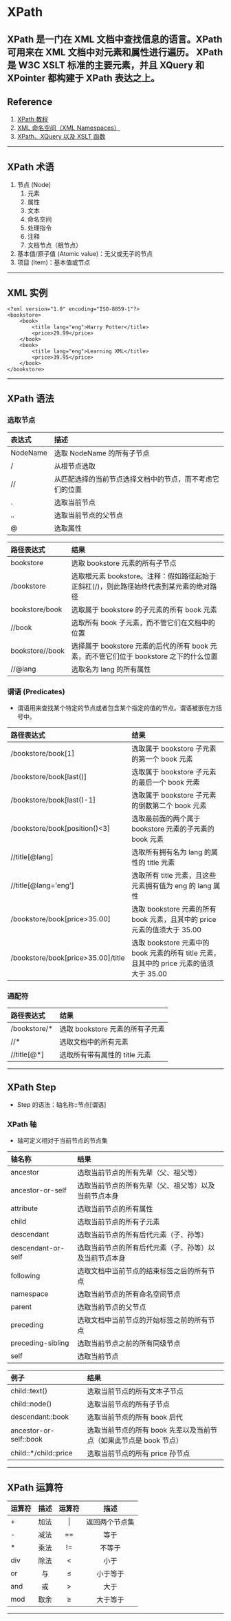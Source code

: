 # XPath
XPath 是一门在 XML 文档中查找信息的语言。XPath 可用来在 XML 文档中对元素和属性进行遍历。
XPath 是 W3C XSLT 标准的主要元素，并且 XQuery 和 XPointer 都构建于 XPath 表达之上。
---
## Reference
1. [XPath 教程](https://www.w3school.com.cn/xpath/index.asp)
2. [XML 命名空间（XML Namespaces）](https://www.w3school.com.cn/xml/xml_namespaces.asp)
3. [XPath、XQuery 以及 XSLT 函数](https://www.w3school.com.cn/xpath/xpath_functions.asp)
---
## XPath 术语
1. 节点 (Node)
    1. 元素
    2. 属性
    3. 文本
    4. 命名空间
    5. 处理指令
    6. 注释
    7. 文档节点（根节点）
2. 基本值/原子值 (Atomic value)：无父或无子的节点
3. 项目 (Item)：基本值或节点
---
## XML 实例
```
<?xml version="1.0" encoding="ISO-8859-1"?>
<bookstore>
    <book>
        <title lang="eng">Harry Potter</title>
        <price>29.99</price>
    </book>
    <book>
        <title lang="eng">Learning XML</title>
        <price>39.95</price>
    </book>
</bookstore>
```
---
## XPath 语法
### 选取节点
| 表达式      | 描述                           |
|:---------|:-----------------------------|
| NodeName | 选取 NodeName 的所有子节点           |
| /        | 从根节点选取                       |
| //       | 从匹配选择的当前节点选择文档中的节点，而不考虑它们的位置 |
| .        | 选取当前节点                       |
| ..       | 选取当前节点的父节点                   |
| @        | 选取属性                         |

| 路径表达式           | 结果                                                        |
|:----------------|:----------------------------------------------------------|
| bookstore       | 选取 bookstore 元素的所有子节点                                     |
| /bookstore      | 选取根元素 bookstore。注释：假如路径起始于正斜杠(/)，则此路径始终代表到某元素的绝对路径        |
| bookstore/book  | 选取属于 bookstore 的子元素的所有 book 元素                            |
| //book          | 选取所有 book 子元素，而不管它们在文档中的位置                                |
| bookstore//book | 选择属于 bookstore 元素的后代的所有 book 元素，而不管它们位于 bookstore 之下的什么位置 |
| //@lang         | 选取名为 lang 的所有属性                                           |
### 谓语 (Predicates)
- 谓语用来查找某个特定的节点或者包含某个指定的值的节点。谓语被嵌在方括号中。

| 路径表达式                              | 结果                                                             |
|:-----------------------------------|:---------------------------------------------------------------|
| /bookstore/book[1]                 | 选取属于 bookstore 子元素的第一个 book 元素                                 |
| /bookstore/book[last()]            | 选取属于 bookstore 子元素的最后一个 book 元素                                |
| /bookstore/book[last()-1]          | 选取属于 bookstore 子元素的倒数第二个 book 元素                               |
| /bookstore/book[position()<3]      | 选取最前面的两个属于 bookstore 元素的子元素的 book 元素                           |
| //title[@lang]                     | 选取所有拥有名为 lang 的属性的 title 元素                                    |
| //title[@lang='eng']               | 选取所有 title 元素，且这些元素拥有值为 eng 的 lang 属性                          |
| /bookstore/book[price>35.00]       | 选取 bookstore 元素的所有 book 元素，且其中的 price 元素的值须大于 35.00            |
| /bookstore/book[price>35.00]/title | 选取 bookstore 元素中的 book 元素的所有 title 元素，且其中的 price 元素的值须大于 35.00 |
### 通配符
| 路径表达式        | 结果                    |
|:-------------|:----------------------|
| /bookstore/* | 选取 bookstore 元素的所有子元素 |
| //*          | 选取文档中的所有元素            |
| //title[@*]  | 选取所有带有属性的 title 元素    |
---
## XPath Step
- Step 的语法：轴名称::节点[谓语]
### XPath 轴
- 轴可定义相对于当前节点的节点集

| 轴名称                | 结果                          |
|:-------------------|:----------------------------|
| ancestor           | 选取当前节点的所有先辈（父、祖父等）          |
| ancestor-or-self   | 选取当前节点的所有先辈（父、祖父等）以及当前节点本身  |
| attribute          | 选取当前节点的所有属性                 |
| child              | 选取当前节点的所有子元素                |
| descendant         | 选取当前节点的所有后代元素（子、孙等）         |
| descendant-or-self | 选取当前节点的所有后代元素（子、孙等）以及当前节点本身 |
| following          | 选取文档中当前节点的结束标签之后的所有节点       |
| namespace          | 选取当前节点的所有命名空间节点             |
| parent             | 选取当前节点的父节点                  |
| preceding          | 选取文档中当前节点的开始标签之前的所有节点       |
| preceding-sibling  | 选取当前节点之前的所有同级节点             |
| self               | 选取当前节点                      |

| 例子                     | 结果                                      |
|:-----------------------|:----------------------------------------|
| child::text()          | 选取当前节点的所有文本子节点                          |
| child::node()          | 选取当前节点的所有子节点                            |
| descendant::book       | 选取当前节点的所有 book 后代                       |
| ancestor-or-self::book | 选取当前节点的所有 book 先辈以及当前节点（如果此节点是 book 节点） |
| child::*/child::price  | 选取当前节点的所有 price 孙节点                     |
---
## XPath 运算符
| 运算符 | 描述  |  运算符   |   描述    |
|:----|:---:|:------:|:-------:|
| +   | 加法  | &#124; | 返回两个节点集 |
| -   | 减法  |   ==   |   等于    |
| *   | 乘法  |   !=   |   不等于   |
| div | 除法  |   <    |   小于    |
| or  |  与  |   ≤    |  小于等于   |
| and |  或  |  &gt;  |   大于    |
| mod | 取余  |   ≥    |  大于等于   |
---
